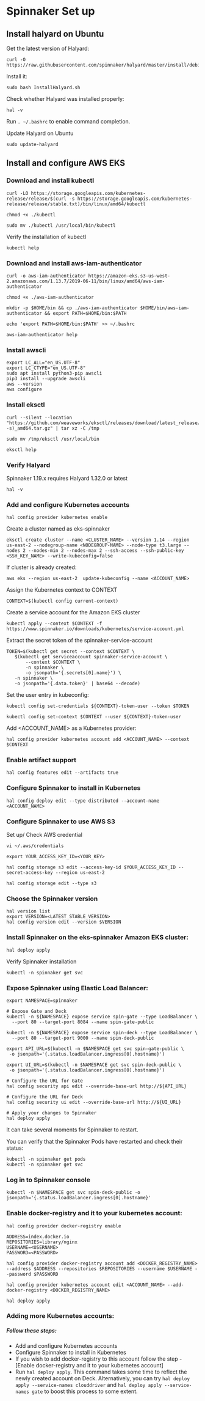 # Spinnaker Set up

## Install halyard on Ubuntu

Get the latest version of Halyard:

```
curl -O https://raw.githubusercontent.com/spinnaker/halyard/master/install/debian/InstallHalyard.sh
```

Install it:

```
sudo bash InstallHalyard.sh
```

Check whether Halyard was installed properly:

```
hal -v
```

Run `. ~/.bashrc` to enable command completion.

Update Halyard on Ubuntu

```
sudo update-halyard
```

## Install and configure AWS EKS

### Download and install kubectl

```
curl -LO https://storage.googleapis.com/kubernetes-release/release/$(curl -s https://storage.googleapis.com/kubernetes-release/release/stable.txt)/bin/linux/amd64/kubectl

chmod +x ./kubectl

sudo mv ./kubectl /usr/local/bin/kubectl
```

Verify the installation of kubectl

```
kubectl help
```

### Download and install aws-iam-authenticator

```
curl -o aws-iam-authenticator https://amazon-eks.s3-us-west-2.amazonaws.com/1.13.7/2019-06-11/bin/linux/amd64/aws-iam-authenticator

chmod +x ./aws-iam-authenticator

mkdir -p $HOME/bin && cp ./aws-iam-authenticator $HOME/bin/aws-iam-authenticator && export PATH=$HOME/bin:$PATH

echo 'export PATH=$HOME/bin:$PATH' >> ~/.bashrc

aws-iam-authenticator help
```

### Install awscli

```
export LC_ALL="en_US.UTF-8"
export LC_CTYPE="en_US.UTF-8"
sudo apt install python3-pip awscli
pip3 install --upgrade awscli
aws --version
aws configure
```

### Install eksctl

```
curl --silent --location "https://github.com/weaveworks/eksctl/releases/download/latest_release/eksctl_$(uname -s)_amd64.tar.gz" | tar xz -C /tmp

sudo mv /tmp/eksctl /usr/local/bin

eksctl help
```

### Verify Halyard

Spinnaker 1.19.x requires Halyard 1.32.0 or latest

```
hal -v
```

### Add and configure Kubernetes accounts

```
hal config provider kubernetes enable
```

Create a cluster named as eks-spinnaker

```
eksctl create cluster --name <CLUSTER_NAME> --version 1.14 --region us-east-2 --nodegroup-name <NODEGROUP-NAME> --node-type t3.large --nodes 2 --nodes-min 2 --nodes-max 2 --ssh-access --ssh-public-key <SSH_KEY_NAME> --write-kubeconfig=false
```

If cluster is already created:

```
aws eks --region us-east-2  update-kubeconfig --name <ACCOUNT_NAME>
```

Assign the Kubernetes context to CONTEXT

```
CONTEXT=$(kubectl config current-context)
```

Create a service account for the Amazon EKS cluster

```
kubectl apply --context $CONTEXT -f https://www.spinnaker.io/downloads/kubernetes/service-account.yml
```

Extract the secret token of the spinnaker-service-account

```
TOKEN=$(kubectl get secret --context $CONTEXT \
   $(kubectl get serviceaccount spinnaker-service-account \
       --context $CONTEXT \
       -n spinnaker \
       -o jsonpath='{.secrets[0].name}') \
   -n spinnaker \
   -o jsonpath='{.data.token}' | base64 --decode)
```

Set the user entry in kubeconfig:

```
kubectl config set-credentials ${CONTEXT}-token-user --token $TOKEN

kubectl config set-context $CONTEXT --user ${CONTEXT}-token-user
```

Add <ACCOUNT_NAME> as a Kubernetes provider:

```
hal config provider kubernetes account add <ACCOUNT_NAME> --context $CONTEXT
```

### Enable artifact support

```
hal config features edit --artifacts true
```

### Configure Spinnaker to install in Kubernetes

```
hal config deploy edit --type distributed --account-name <ACCOUNT_NAME>
```

### Configure Spinnaker to use AWS S3

Set up/ Check AWS credential

```
vi ~/.aws/credentials
```

```
export YOUR_ACCESS_KEY_ID=<YOUR_KEY>

hal config storage s3 edit --access-key-id $YOUR_ACCESS_KEY_ID --secret-access-key --region us-east-2

hal config storage edit --type s3
```

### Choose the Spinnaker version

```
hal version list
export VERSION=<LATEST_STABLE_VERSION>
hal config version edit --version $VERSION
```

### Install Spinnaker on the eks-spinnaker Amazon EKS cluster:

```
hal deploy apply
```

Verify Spinnaker installation

```
kubectl -n spinnaker get svc
```

### Expose Spinnaker using Elastic Load Balancer:

```
export NAMESPACE=spinnaker

# Expose Gate and Deck
kubectl -n ${NAMESPACE} expose service spin-gate --type LoadBalancer \
  --port 80 --target-port 8084 --name spin-gate-public

kubectl -n ${NAMESPACE} expose service spin-deck --type LoadBalancer \
  --port 80 --target-port 9000 --name spin-deck-public

export API_URL=$(kubectl -n $NAMESPACE get svc spin-gate-public \
 -o jsonpath='{.status.loadBalancer.ingress[0].hostname}')

export UI_URL=$(kubectl -n $NAMESPACE get svc spin-deck-public \
 -o jsonpath='{.status.loadBalancer.ingress[0].hostname}')

# Configure the URL for Gate
hal config security api edit --override-base-url http://${API_URL}

# Configure the URL for Deck
hal config security ui edit --override-base-url http://${UI_URL}

# Apply your changes to Spinnaker
hal deploy apply
```

It can take several moments for Spinnaker to restart.

You can verify that the Spinnaker Pods have restarted and check their status:

```
kubectl -n spinnaker get pods
kubectl -n spinnaker get svc
```

### Log in to Spinnaker console

```
kubectl -n $NAMESPACE get svc spin-deck-public -o jsonpath='{.status.loadBalancer.ingress[0].hostname}'
```

### Enable docker-registry and it to your kubernetes account:

```
hal config provider docker-registry enable

ADDRESS=index.docker.io
REPOSITORIES=library/nginx
USERNAME=<USERNAME>
PASSWORD=<PASSWORD>

hal config provider docker-registry account add <DOCKER_REGISTRY_NAME> --address $ADDRESS --repositories $REPOSITORIES --username $USERNAME --password $PASSWORD

hal config provider kubernetes account edit <ACCOUNT_NAME> --add-docker-registry <DOCKER_REGISTRY_NAME>

hal deploy apply
```

### Adding more Kubernetes accounts:

##### Follow these steps:

* Add and configure Kubernetes accounts
* Configure Spinnaker to install in Kubernetes
* If you wish to add docker-registry to this account follow the step - [Enable docker-registry and it to your kubernetes account]
* Run `hal deploy apply`. This command takes some time to reflect the newly created account on Deck. Alternatively, you can try `hal deploy apply --service-names clouddriver` and `hal deploy apply --service-names gate` to boost this process to some extent.


